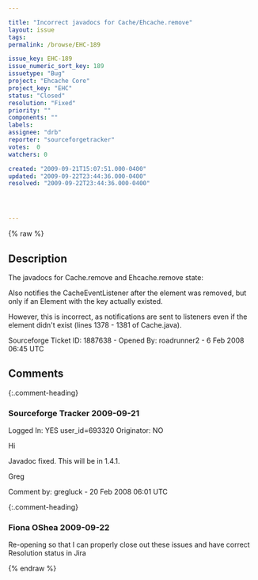 ```yaml
---

title: "Incorrect javadocs for Cache/Ehcache.remove"
layout: issue
tags: 
permalink: /browse/EHC-189

issue_key: EHC-189
issue_numeric_sort_key: 189
issuetype: "Bug"
project: "Ehcache Core"
project_key: "EHC"
status: "Closed"
resolution: "Fixed"
priority: ""
components: ""
labels: 
assignee: "drb"
reporter: "sourceforgetracker"
votes:  0
watchers: 0

created: "2009-09-21T15:07:51.000-0400"
updated: "2009-09-22T23:44:36.000-0400"
resolved: "2009-09-22T23:44:36.000-0400"




---
```


{% raw %}

## Description

<div markdown="1" class="description">

The javadocs for Cache.remove and Ehcache.remove state:

  Also notifies the CacheEventListener after the element was removed,
  but only if an Element with the key actually existed.

However, this is incorrect, as notifications are sent to listeners
even if the element didn't exist (lines 1378 - 1381 of Cache.java).

Sourceforge Ticket ID: 1887638 - Opened By: roadrunner2 - 6 Feb 2008 06:45 UTC

</div>

## Comments


{:.comment-heading}
### **Sourceforge Tracker** <span class="date">2009-09-21</span>

<div markdown="1" class="comment">

Logged In: YES 
user\_id=693320
Originator: NO

Hi

Javadoc fixed. This will be in 1.4.1.

Greg



Comment by: gregluck - 20 Feb 2008 06:01 UTC

</div>


{:.comment-heading}
### **Fiona OShea** <span class="date">2009-09-22</span>

<div markdown="1" class="comment">

Re-opening so that I can properly close out these issues and have correct Resolution status in Jira

</div>



{% endraw %}
